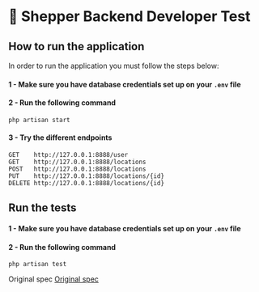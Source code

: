 # :pencil: Shepper Backend Developer Test

## How to run the application
In order to run the application you must follow the steps below:

#### 1 - Make sure you have database credentials set up on your `.env` file
#### 2 - Run the following command
```shell script
php artisan start
```
#### 3 - Try the different endpoints
```shell script
GET    http://127.0.0.1:8888/user
GET    http://127.0.0.1:8888/locations
POST   http://127.0.0.1:8888/locations
PUT    http://127.0.0.1:8888/locations/{id}
DELETE http://127.0.0.1:8888/locations/{id}
```

## Run the tests
#### 1 - Make sure you have database credentials set up on your `.env` file
#### 2 - Run the following command
```shell script
php artisan test
```

Original spec [Original spec](original-spec.md)